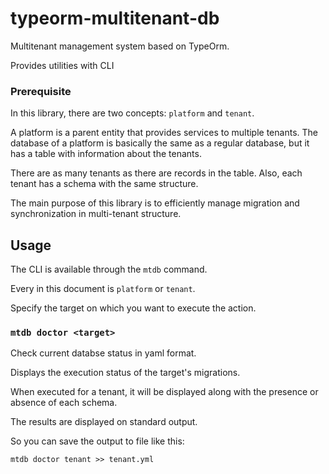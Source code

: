 # typeorm-multitenant-db

Multitenant management system based on TypeOrm.

Provides utilities with CLI

### Prerequisite

In this library, there are two concepts: `platform` and `tenant`.

A platform is a parent entity that provides services to multiple tenants.
The database of a platform is basically the same as a regular database, but it has a table with information about the tenants.

There are as many tenants as there are records in the table.
Also, each tenant has a schema with the same structure.

The main purpose of this library is to efficiently manage migration and synchronization in multi-tenant structure.

## Usage

The CLI is available through the `mtdb` command.

Every <target> in this document is `platform` or `tenant`.

Specify the target on which you want to execute the action.

### `mtdb doctor <target>`

Check current databse status in yaml format.

Displays the execution status of the target's migrations.

When executed for a tenant, it will be displayed along with the presence or absence of each schema.

The results are displayed on standard output.

So you can save the output to file like this:

```
mtdb doctor tenant >> tenant.yml
```
